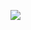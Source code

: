 [![](https://discord.com/api/guilds/1084792082599772212/widget.png?style=banner2)](https://discord.gg/ABgu4dHnx4)
